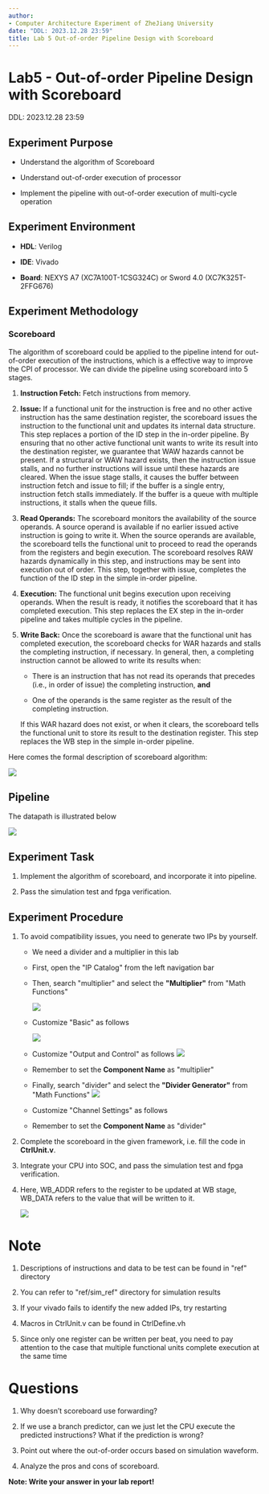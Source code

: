```yaml
---
author:
- Computer Architecture Experiment of ZheJiang University
date: "DDL: 2023.12.28 23:59"
title: Lab 5 Out-of-order Pipeline Design with Scoreboard
---
```

# Lab5 - Out-of-order Pipeline Design with Scoreboard
DDL: 2023.12.28 23:59

## Experiment Purpose

-   Understand the algorithm of Scoreboard

-   Understand out-of-order execution of processor

-   Implement the pipeline with out-of-order execution of multi-cycle
    operation

## Experiment Environment

-   **HDL**: Verilog

-   **IDE**: Vivado

-   **Board**: NEXYS A7 (XC7A100T-1CSG324C) or Sword 4.0
    (XC7K325T-2FFG676)

## Experiment Methodology

### Scoreboard

The algorithm of scoreboard could be applied to the pipeline intend for
out-of-order execution of the instructions, which is a effective way to
improve the CPI of processor. We can divide the pipeline using
scoreboard into 5 stages.

1.  **Instruction Fetch:** Fetch instructions from memory.

2.  **Issue:** If a functional unit for the instruction is free and no
    other active instruction has the same destination register, the
    scoreboard issues the instruction to the functional unit and updates
    its internal data structure. This step replaces a portion of the ID
    step in the in-order pipeline. By ensuring that no other active
    functional unit wants to write its result into the destination
    register, we guarantee that WAW hazards cannot be present. If a
    structural or WAW hazard exists, then the instruction issue stalls,
    and no further instructions will issue until these hazards are
    cleared. When the issue stage stalls, it causes the buffer between
    instruction fetch and issue to fill; if the buffer is a single
    entry, instruction fetch stalls immediately. If the buffer is a
    queue with multiple instructions, it stalls when the queue fills.

3.  **Read Operands:** The scoreboard monitors the availability of the
    source operands. A source operand is available if no earlier issued
    active instruction is going to write it. When the source operands
    are available, the scoreboard tells the functional unit to proceed
    to read the operands from the registers and begin execution. The
    scoreboard resolves RAW hazards dynamically in this step, and
    instructions may be sent into execution out of order. This step,
    together with issue, completes the function of the ID step in the
    simple in-order pipeline.

4.  **Execution:** The functional unit begins execution upon receiving
    operands. When the result is ready, it notifies the scoreboard that
    it has completed execution. This step replaces the EX step in the
    in-order pipeline and takes multiple cycles in the pipeline.

5.  **Write Back:** Once the scoreboard is aware that the functional
    unit has completed execution, the scoreboard checks for WAR hazards
    and stalls the completing instruction, if necessary. In general,
    then, a completing instruction cannot be allowed to write its
    results when:

    -   There is an instruction that has not read its operands that
        precedes (i.e., in order of issue) the completing instruction,
        **and**

    -   One of the operands is the same register as the result of the
        completing instruction.

    If this WAR hazard does not exist, or when it clears, the scoreboard
    tells the functional unit to store its result to the destination
    register. This step replaces the WB step in the simple in-order
    pipeline.

Here comes the formal description of scoreboard algorithm:

![](img/5_formal_description_of_scoreboard.png)


## Pipeline

The datapath is illustrated below

![](img/5_datapath.png)
## Experiment Task

1.  Implement the algorithm of scoreboard, and incorporate it into
    pipeline.

2.  Pass the simulation test and fpga verification.

## Experiment Procedure

1.  To avoid compatibility issues, you need to generate two IPs by
    yourself.

    -   We need a divider and a multiplier in this lab

    -   First, open the "IP Catalog" from the left navigation bar

    -   Then, search "multiplier" and select the **"Multiplier"** from
        "Math Functions" 

         ![](img/5_choose_mul.png)


  
        

    -   Customize "Basic" as follows 

        ![](img/5_mul.png)

    -   Customize "Output and Control" as follows
        ![](img/5_mul_output_ctl.png)

     

    -   Remember to set the **Component Name** as "multiplier"

    -   Finally, search "divider" and select the **"Divider Generator"**
        from "Math Functions"
         ![](img/5_div.png)

        

    -   Customize "Channel Settings" as follows

       

    -   Remember to set the **Component Name** as "divider"

2.  Complete the scoreboard in the given framework, i.e. fill the code
    in **CtrlUnit.v**.

3.  Integrate your CPU into SOC, and pass the simulation test and fpga
    verification.

4.  Here, WB\_ADDR refers to the register to
    be updated at WB stage, WB\_DATA refers to the value that will be
    written to it.

    ![](img/5_mobaout.png)
    

# Note

1.  Descriptions of instructions and data to be test can be found in
    "ref" directory

2.  You can refer to "ref/sim\_ref" directory for simulation results

3.  If your vivado fails to identify the new added IPs, try restarting

4.  Macros in CtrlUnit.v can be found in CtrlDefine.vh

5.  Since only one register can be written per beat, you need to pay
    attention to the case that multiple functional units complete
    execution at the same time

# Questions

1.  Why doesn’t scoreboard use forwarding?

2.  If we use a branch predictor, can we just let the CPU execute the
    predicted instructions? What if the prediction is wrong?

3.  Point out where the out-of-order occurs based on simulation
    waveform.

4.  Analyze the pros and cons of scoreboard.

**Note: Write your answer in your lab report!**
